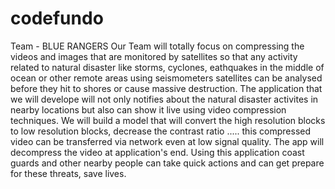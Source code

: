 # codefundo
Team - BLUE RANGERS
Our Team will totally focus on compressing the videos and images that are monitored by satellites so that any activity related to natural disaster like storms, cyclones, eathquakes in the middle of ocean or other remote areas using seismometers satellites can be analysed before they hit to shores or cause massive destruction. 
The application that we will develope will not only notifies about the natural disaster activites in nearby locations but also can show it live using video compression techniques. We will build a model that will convert the high resolution blocks to low resolution blocks, decrease the contrast ratio ..... this compressed video can be transferred via network even at low signal quality. The app will decompress the video at application's end. Using this application coast guards and other nearby people can take quick actions and can get prepare for these threats, save lives.

